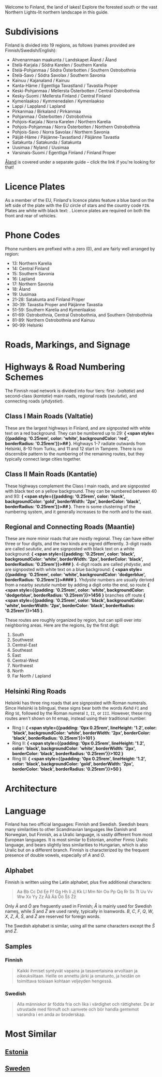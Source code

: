 Welcome to Finland, the land of lakes! Explore the forested south or the vast Northern Lights-lit northern landscape in this guide.

# Subdivisions

Finland is divided into 19 regions, as follows (names provided are Finnish/Swedish/English):

- Ahvenanmaan maakunta / Landskapet Åland / Åland
- Etelä-Karjala / Södra Karelen / Southern Karelia
- Etelä-Pohjanmaa / Södra Österbotten / Southern Ostrobothnia
- Etelä-Savo / Södra Savolax / Southern Savonia
- Kainuu / Kajanaland / Kainuu
- Kanta-Häme / Egentliga Tavastland / Tavastia Proper
- Keski-Pohjanmaa / Mellersta Österbotten / Central Ostrobothnia
- Kesky-Suomi / Mellersta Finland / Central Finland
- Kymenlaakso / Kymmenedalen / Kymenlaakso
- Lappi / Lappland / Lapland
- Pirkanmaa / Birkaland / Pirkanmaa
- Pohjanmaa / Österbotten / Ostrobothnia
- Pohjois-Karjala / Norra Karelen / Northern Karelia
- Pohjois-Pohjanmaa / Norra Österbotten / Northern Ostrobothnia
- Pohjois-Savo / Norra Savolax / Northern Savonia
- Päijät-Häme / Päijänne-Tavastland / Päijänne Tavastia
- Satakunta / Satakunda / Satakunta
- Uusimaa / Nyland / Uusimaa
- Varsinais-Suomi / Egentliga Finland / Finland Proper

<CountryMap code="FIN" scale="2400" level="2" />

[Åland](/countries/ALD) is covered under a separate guide – click the link if you're looking for that!

# Licence Plates

As a member of the EU, Finland's licence plates feature a blue band on the left side of the plate with the EU circle of stars and the country code `FIN`. Plates are white with black text: <LicencePlate style="eu" format="ABC-123"/>. Licence plates are required on both the front and rear of vehicles.

# Phone Codes

Phone numbers are prefixed with a zero (0), and are fairly well arranged by region:

- 13: Northern Karelia
- 14: Central Finland
- 15: Southern Savonia
- 16: Lapland
- 17: Northern Savonia
- 18: Åland
- 19: Uusimaa
- 21-28: Satakunta and Finland Proper
- 30-39: Tavastia Proper and Päijänne Tavastia
- 51-59: Southern Karelia and Kymenlaakso
- 61-69: Ostrobothnia, Central Ostrobothnia, and Southern Ostrobothnia
- 81-89: Northern Ostrobothnia and Kainuu
- 90-99: Helsinki

# Roads, Markings, and Signage

# Highways & Road Numbering Schemes

The Finnish road network is divided into four tiers: first- (_valtatie_) and second-class (_kantatie_) main roads, regional roads (_seututie_), and connecting roads (_yhdystiet_).

## Class I Main Roads (Valtatie)

These are the largest highways in Finland, and are signposted with white text on a red background. They can be numbered up to 29: **{
<span style={{padding: '0.25rem', color: 'white', backgroundColor: 'red', borderRadius: '0.25rem'}}>##</span>
}**. Highways 1-7 radiate outwards from Helsinki, 8-10 from Turku, and 11 and 12 start in Tampere. There is no discernible pattern to the numbering of the remaining routes, but they typically connect large cities together.

## Class II Main Roads (Kantatie)

These highways complement the Class I main roads, and are signposted with black text on a yellow background. They can be numbered between 40 and 93: **{
<span style={{padding: '0.25rem', color: 'black', backgroundColor: 'gold', borderWidth: '2px', borderColor: 'black', borderRadius: '0.25rem'}}>##</span>
}**. There is some clustering of the numbering system, and it generally increases to the north and to the east.

## Regional and Connecting Roads (Maantie)

These are more minor roads that are mostly regional. They can have either three or four digits, and the two kinds are signed differently. 3-digit roads are called _seututie_, and are signposted with black text on a white background: **{
<span style={{padding: '0.25rem', color: 'black', backgroundColor: 'white', borderWidth: '2px', borderColor: 'black', borderRadius: '0.25rem'}}>###</span>
}**. 4-digit roads are called _yhdystie_, and are signposted with white text on a blue background: **{
<span style={{padding: '0.25rem', color: 'white', backgroundColor: 'dodgerblue', borderRadius: '0.25rem'}}>####</span>
}**. _Yhdystie_ numbers are usually derived from a nearby _seututie_ number by adding a digit onto the end, so route **{
<span style={{padding: '0.25rem', color: 'white', backgroundColor: 'dodgerblue', borderRadius: '0.25rem'}}>1456</span>
}** branches off route **{
<span style={{padding: '0.25rem', color: 'black', backgroundColor: 'white', borderWidth: '2px', borderColor: 'black', borderRadius: '0.25rem'}}>145</span>
}**.

These routes are roughly organized by region, but can spill over into neighboring areas. Here are the regions, by the first digit:

1. South
2. Southwest
3. Central-East
4. Southeast
5. East
6. Central-West
7. Northwest
8. North
9. Far North / Lapland

## Helsinki Ring Roads

Helsinki has three ring roads that are signposted with Roman numerals. Since Helsinki is bilingual, these signs bear both the words _Kehä_ `FI` and _Ring_ `SE`, followed by the Roman numeral `I`, `II`, or `III`. However, these ring routes aren't shown on ht emap, instead using their traditional number:

- Ring I: **{
  <span style={{padding: '0px 0.25rem', lineHeight: '1.2', color: 'black', backgroundColor: 'white', borderWidth: '2px', borderColor: 'black', borderRadius: '0.25rem'}}>101</span>
  }**
- Ring II: **{
  <span style={{padding: '0px 0.25rem', lineHeight: '1.2', color: 'black', backgroundColor: 'white', borderWidth: '2px', borderColor: 'black', borderRadius: '0.25rem'}}>102</span>
  }**
- Ring III: **{
  <span style={{padding: '0px 0.25rem', lineHeight: '1.2', color: 'black', backgroundColor: 'gold', borderWidth: '2px', borderColor: 'black', borderRadius: '0.25rem'}}>50</span>
  }**

# Architecture

# Language

Finland has two official languages: Finnish and Swedish. Swedish bears many similarities to other Scandinavian languages like Danish and Norwegian, but Finnish, as a Uralic language, is vastly different from most European languages. It is most similar to Estonian, another Finnic Uralic language, and bears slightly less similarities to Hungarian, which is also Uralic but on a different branch. Finnish is characterized by the frequent presence of double vowels, especially of _A_ and _O_.

## Alphabet

Finnish is written using the Latin alphabet, plus five additional characters:

> Aa Bb Cc Dd Ee Ff Gg Hh Ii Jj Kk Ll Mm Nn Oo Pp Qq Rr Ss Tt Uu Vv Ww Xx Yy Zz Åå Ää Öö Šš Žž

Only _Ä_ and _Ö_ are frequently used in Finnish; _Å_ is mainly used for Swedish names, while _Š_ and _Ž_ are used rarely, typically in loanwords. _B_, _C_, _F_, _Q_, _W_, _X_, _Z_, _Å_, _Š_, and _Ž_ are reserved for foreign words.

The Swedish alphabet is similar, using all the same characters except the _Š_ and _Ž_.

## Samples

### Finnish

> Kaikki ihmiset syntyvät vapaina ja tasavertaisina arvoltaan ja oikeuksiltaan. Heille on annettu järki ja omatunto, ja heidän on toimittava toisiaan kohtaan veljeyden hengessä.

### Swedish

> Alla människor är födda fria och lika i värdighet och rättigheter. De är utrustade med förnuft och samvete och bör handla gentemot varandra i en anda av broderskap.

# Most Similar

## [Estonia](/countries/EST)

## [Sweden](/countries/SWE)
